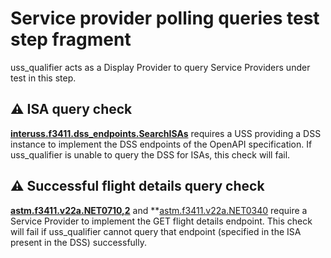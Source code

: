 # Service provider polling queries test step fragment

uss_qualifier acts as a Display Provider to query Service Providers under test in this step.

## ⚠️ ISA query check

**[interuss.f3411.dss_endpoints.SearchISAs](../../../../../requirements/interuss/f3411/dss_endpoints.md)** requires a USS providing a DSS instance to implement the DSS endpoints of the OpenAPI specification.  If uss_qualifier is unable to query the DSS for ISAs, this check will fail.

## ⚠️ Successful flight details query check

**[astm.f3411.v22a.NET0710,2](../../../../../requirements/astm/f3411/v22a.md)** and **[astm.f3411.v22a.NET0340](../../../../../requirements/astm/f3411/v22a.md) require a Service Provider to implement the GET flight details endpoint.  This check will fail if uss_qualifier cannot query that endpoint (specified in the ISA present in the DSS) successfully.
